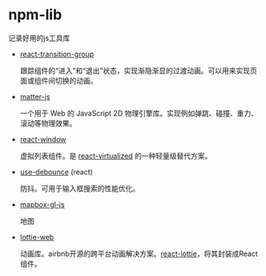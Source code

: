# npm-lib
记录好用的js工具库

- [react-transition-group](https://www.npmjs.com/package/react-transition-group)

  跟踪组件的“进入”和“退出”状态，实现渐隐渐显的过渡动画。可以用来实现页面或组件间切换的动画。
  
- [matter-js](https://www.npmjs.com/package/matter-js)

  一个用于 Web 的 JavaScript 2D 物理引擎库。实现例如弹跳、碰撞、重力、滚动等物理效果。
  
- [react-window](https://www.npmjs.com/package/react-window)

  虚拟列表组件。是 [react-virtualized](https://www.npmjs.com/package/react-virtualized) 的一种轻量级替代方案。

- [use-debounce](https://www.npmjs.com/package/use-debounce) (react)

  防抖。可用于输入框搜索的性能优化。
 
- [mapbox-gl-js](http://www.mapbox.cn/tutorials/gljs/)

  地图

- [lottie-web](https://github.com/airbnb/lottie-web)

  动画库。airbnb开源的跨平台动画解决方案。[react-lottie](https://www.npmjs.com/package/react-lottie)，将其封装成React组件。
  
  
